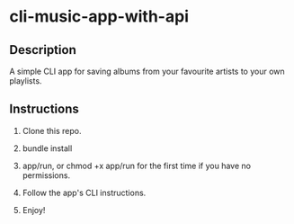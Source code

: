 # cli-music-app-with-api

## Description

A simple CLI app for saving albums from your favourite artists to your own playlists.

## Instructions

1. Clone this repo.

2. bundle install

3. app/run, or chmod +x app/run for the first time if you have no permissions.

4. Follow the app's CLI instructions.

5. Enjoy!
